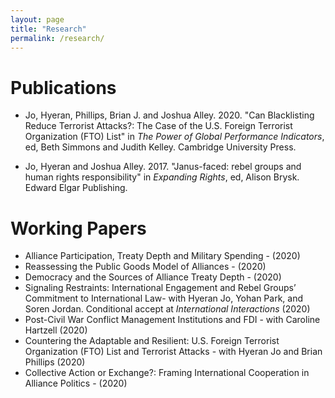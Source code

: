 ```yaml
---
layout: page
title: "Research"
permalink: /research/ 
---
```


# Publications

- Jo, Hyeran, Phillips, Brian J. and Joshua Alley. 2020. "Can Blacklisting Reduce Terrorist Attacks?: The Case of the U.S. Foreign Terrorist Organization (FTO) List" in *The Power of Global Performance Indicators*, ed, Beth Simmons and Judith Kelley. Cambridge University Press. 

- Jo, Hyeran and Joshua Alley. 2017. "Janus-faced: rebel groups and human rights responsibility" in
*Expanding Rights*, ed, Alison Brysk. Edward Elgar Publishing.


# Working Papers

- Alliance Participation, Treaty Depth and Military Spending - (2020)
- Reassessing the Public Goods Model of Alliances - (2020)
- Democracy and the Sources of Alliance Treaty Depth - (2020)
- Signaling Restraints: International Engagement and Rebel Groups’ Commitment to International Law- with Hyeran Jo, Yohan Park, and Soren Jordan. Conditional accept at *International Interactions* (2020)
- Post-Civil War Conflict Management Institutions and FDI -  with Caroline Hartzell (2020)
- Countering the Adaptable and Resilient: U.S. Foreign Terrorist Organization (FTO) List and Terrorist Attacks - with Hyeran Jo and Brian Phillips (2020)
- Collective Action or Exchange?: Framing International Cooperation in Alliance Politics - (2020) 

